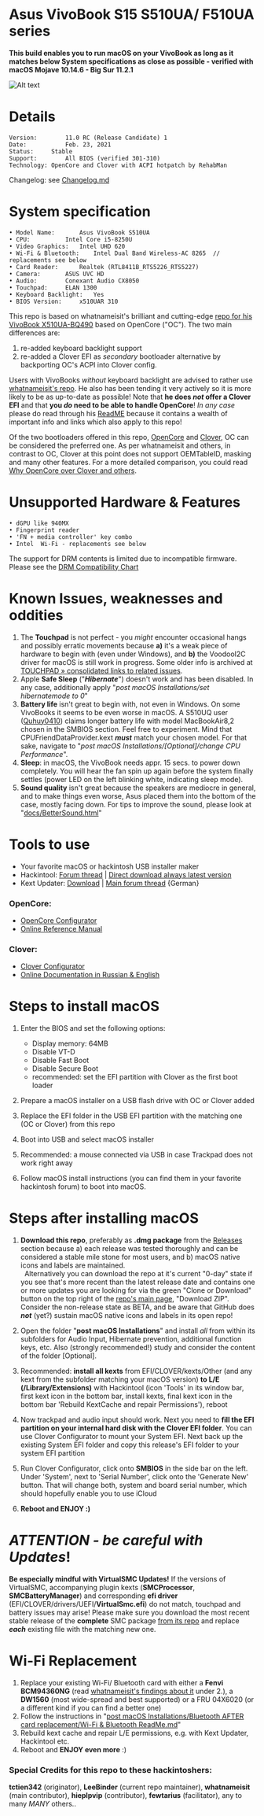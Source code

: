 # Asus VivoBook S15 S510UA/ F510UA series

**This build enables you to run macOS on your VivoBook as long as it matches below System specifications as close as possible - verified with macOS Mojave 10.14.6 - Big Sur 11.2.1**

![Alt text](https://ivanov-audio.com/wp-content/uploads/2014/01/Hackintosh-Featured-Image.png)

# Details

    Version:    	11.0 RC (Release Candidate) 1
    Date:       	Feb. 23, 2021
    Status: 	Stable
    Support:    	All BIOS (verified 301-310)
    Technology:	OpenCore and Clover with ACPI hotpatch by RehabMan  
   Changelog:   	see [Changelog.md](https://github.com/tctien342/Asus-Vivobook-S510UA-Hackintosh/blob/master/ChangeLog.md)

# System specification

    • Model Name:		Asus VivoBook S510UA
    • CPU:			Intel Core i5-8250U
    • Video Graphics:	Intel UHD 620
    • Wi-Fi & Bluetooth:	Intel Dual Band Wireless-AC 8265  // replacements see below
    • Card Reader:		Realtek (RTL8411B_RTS5226_RTS5227)
    • Camera:		ASUS UVC HD
    • Audio:		Conexant Audio CX8050
    • Touchpad:		ELAN 1300
    • Keyboard Backlight:	Yes
    • BIOS Version:		x510UAR 310

This repo is based on whatnameisit's brilliant and cutting-edge [repo for his VivoBook X510UA-BQ490](https://github.com/whatnameisit/Asus-Vivobook-X510UA-BQ490-Hackintosh) based on OpenCore ("OC"). The two main differences are:

1. re-added keyboard backlight support
2. re-added a Clover EFI as *secondary* bootloader alternative by backporting OC's ACPI into Clover config.

Users with VivoBooks *without* keyboard backlight are advised to rather use [whatnameisit's repo](https://github.com/whatnameisit/Asus-Vivobook-X510UA-BQ490-Hackintosh). He also has been tending it very actively so it is more likely to be as up-to-date as possible! Note that **he does *not* offer a Clover EFI** and that **you *do* need to be able to handle OpenCore**! _In any case_ please do read through his [ReadME](https://github.com/whatnameisit/Asus-Vivobook-X510UA-BQ490-Hackintosh) because it contains a wealth of important info and links which also apply to this repo!

Of the two bootloaders offered in this repo, [OpenCore](https://github.com/acidanthera/OpenCorePkg) and [Clover](https://github.com/CloverHackyColor/CloverBootloader), OC can be considered the preferred one. As per whatnameisit and others, in contrast to OC, Clover at this point does not support OEMTableID, masking and many other features. For a more detailed comparison, you could read [Why OpenCore over Clover and others](https://dortania.github.io/OpenCore-Install-Guide/why-oc.html#opencore-features).

# Unsupported Hardware & Features

    • dGPU like 940MX
    • Fingerprint reader
    • 'FN + media controller' key combo
    • Intel  Wi-Fi - replacements see below
The support for DRM contents is limited due to incompatible firmware. Please see the [DRM Compatibility Chart](https://github.com/acidanthera/WhateverGreen/blob/master/Manual/FAQ.Chart.md)

# Known Issues, weaknesses and oddities

1. The **Touchpad** is not perfect - you *might* encounter occasional hangs and possibly erratic movements because **a)** it's a weak piece of hardware to begin with (even under Windows), and **b)** the VoodooI2C driver for macOS is still work in progress. Some older info is archived at [TOUCHPAD » consolidated links to related issues](https://github.com/tctien342/Asus-Vivobook-S510UA-High-Sierra-10.13-Hackintosh/issues/48).
2. Apple **Safe Sleep** ("***Hibernate***") doesn't work and has been disabled. In any case, additionally apply "*post macOS Installations/set hibernatemode to 0*"
3. **Battery life** isn't great to begin with, not even in Windows. On some VivoBooks it seems to be even worse in macOS. A S510UQ user ([Quhuy0410](https://www.tonymacx86.com/members/quhuy0410.2255980/)) claims longer battery life with model MacBookAir8,2 chosen in the SMBIOS section. Feel free to experiment. Mind that CPUFriendDataProvider.kext ***must*** match your chosen model. For that sake, navigate to "*post macOS Installations/[Optional]/change CPU Performance*".
4. **Sleep**: in macOS, the VivoBook needs appr. 15 secs. to power down completely. You will hear the fan spin up again before the system finally settles (power LED on the left blinking white, indicating sleep mode).
4. **Sound quality** isn't great because the speakers are mediocre in general, and to make things even worse, Asus placed them into the bottom of the case, mostly facing down. For tips to improve the sound, please look at "[docs/BetterSound.html](https://htmlpreview.github.io/?https://github.com/tctien342/Asus-Vivobook-S510UA-Hackintosh/blob/master/docs/BetterSound.html)"

# Tools to use
* Your favorite macOS or hackintosh USB installer maker
* Hackintool: [Forum thread](https://www.insanelymac.com/forum/topic/335018-hackintool-v286/) | [Direct download always latest version](http://headsoft.com.au/download/mac/Hackintool.zip)
* Kext Updater: [Download](https://bitbucket.org/profdrluigi/kextupdater/downloads/) | [Main forum thread](https://www.hackintosh-forum.de/forum/thread/32621-kext-updater-neue-version-3-x/) {German}

 ### OpenCore:
 * [OpenCore Configurator](https://mackie100projects.altervista.org/download-opencore-configurator/)
 * [Online Reference Manual](https://dortania.github.io/docs/latest/Configuration.html)


 ### Clover:
 * [Clover Configurator](https://mackie100projects.altervista.org/download-clover-configurator/)
 *  [Online Documentation in Russian & English](https://dortania.github.io/docs/latest/Configuration.html)


# Steps to install macOS


1. Enter the BIOS and set the following options:

	- Display memory: 64MB
	- Disable VT-D
	- Disable Fast Boot
	- Disable Secure Boot
	- recommended: set the EFI partition with Clover as the first boot loader

2. Prepare a macOS installer on a USB flash drive with OC or Clover added
3. Replace the EFI folder in the USB EFI partition with the matching one (OC or Clover) from this repo
4. Boot into USB and select macOS installer
5. Recommended: a mouse connected via USB in case Trackpad does not work right away
6. Follow macOS install instructions (you can find them in your favorite hackintosh forum) to boot into macOS.

# Steps after installing macOS
    
1. **Download this repo**, preferably as **.dmg package** from the [Releases](https://github.com/tctien342/Asus-Vivobook-S510UA-Hackintosh/releases) section because a) each release was tested thoroughly and can be considered a stable mile stone for most users, and b) macOS native icons and labels are maintained.<br/>  Alternatively you can download the repo at it's current "0-day" state if you see that's more recent than the latest release date and contains one or more updates you are looking for via the green "Clone or Download" button on the top right of the [repo's main page](https://github.com/tctien342/Asus-Vivobook-S510UA-Hackintosh), "Download ZIP". Consider the non-release state as BETA, and be aware that GitHub does ***not*** (yet?) sustain macOS native icons and labels in its open repo!

2. Open the folder "**post macOS Installations**" and install *all* from within its subfolders for Audio Input, Hibernate prevention, additional function keys, etc. Also (strongly recommended!) study and consider the content of the folder [Optional].
2. Recommended: **install all kexts** from EFI/CLOVER/kexts/Other (and any kext from the subfolder matching your macOS version) **to L/E (/Library/Extensions)** with Hackintool (icon 'Tools' in its window bar, first kext icon in the bottom bar, install kexts, final kext icon in the bottom bar 'Rebuild KextCache and repair Permissions'), reboot
3. Now trackpad and audio input should work. Next you need to **fill the EFI partition on your internal hard disk with the Clover EFI folder**. You can use Clover Configurator to mount your System EFI. Next back up the existing System EFI folder and copy this release's EFI folder to your system EFI partition
4. Run Clover Configurator, click onto **SMBIOS** in the side bar on the left. Under 'System', next to 'Serial Number', click onto the 'Generate New' button. That will change both, system and board serial number, which should hopefully enable you to use iCloud
5. **Reboot and ENJOY :)**

# _ATTENTION - be careful with Updates_!
**Be especially mindful with VirtualSMC Updates!** If the versions of VirtualSMC, accompanying plugin kexts (**SMCProcessor**, **SMCBatteryManager**) and corresponding **efi driver** (EFI/CLOVER/drivers/UEFI/**VirtualSmc.efi**) do not match, touchpad and battery issues may arise! Please make sure you download the most recent stable release of the **complete** SMC package [from its repo](https://github.com/acidanthera/VirtualSMC/releases) and replace ***each*** existing file with the matching new one.

# Wi-Fi Replacement

1. Replace your existing Wi-Fi/ Bluetooth card with either a **Fenvi BCM94360NG** (read [whatnameisit's findings about it](https://github.com/tctien342/Asus-Vivobook-S510UA-Hackintosh/issues/46#issuecomment-592947028) under 2.), a **DW1560** (most wide-spread and best supported) or a FRU 04X6020 (or a different kind if you can find a better one)
2. Follow the instructions in "[post macOS Installations/Bluetooth AFTER card replacement/Wi-Fi & Bluetooth ReadMe.md](https://github.com/tctien342/Asus-Vivobook-S510UA-High-Sierra-10.13-Hackintosh/blob/master/post%20macOS%20Installations/Bluetooth%20AFTER%20card%20replacement/Wi-Fi%20%26%20Bluetooth%20ReadMe.md)"
3. Rebuild kext cache and repair L/E permissions, e.g. with Kext Updater, Hackintool etc.
4. Reboot and **ENJOY even more** :)

### Special Credits for this repo to these hackintoshers:
**tctien342** (originator), **LeeBinder** (current repo maintainer), **whatnameisit** (main contributor), **hieplpvip** (contributor), **fewtarius** (facilitator), any to many *MANY* others..
